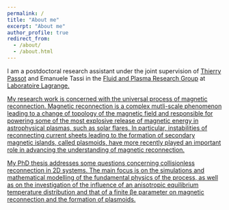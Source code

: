 ```yaml
---
permalink: /
title: "About me"
excerpt: "About me"
author_profile: true
redirect_from: 
  - /about/
  - /about.html
---
```


I am a postdoctoral research assistant under the joint supervision of <a href="/fr/thierry-passot">Thierry Passot</a> and Emanuele Tassi in the <a href="https://fluid.oca.eu/fr/fluid">Fluid and Plasma Research Group</a> at <a href="https://lagrange.oca.eu/fr/accueil-lagrange">Laboratoire Lagrange.

My research work is concerned with the universal process of magnetic reconnection. Magnetic reconnection is a complex mutli-scale phenomenon leading to a change of topology of the magnetic field and responsible for powering some of the most explosive release of magnetic energy in astrophysical plasmas, such as solar flares. In particular, instabilities of reconnecting current sheets leading to the formation of secondary magnetic islands, called plasmoids, have more recently played an important role in advancing the understanding of magnetic reconnection.

My PhD thesis addresses some questions concerning collisionless reconnection in 2D systems. The main focus is on the simulations and mathematical modelling of the fundamental physics of the process, as well as on the investigation of the influence of an anisotropic equilibrium temperature distribution and that of a finite βe parameter on magnetic reconnection and the formation of plasmoids.


